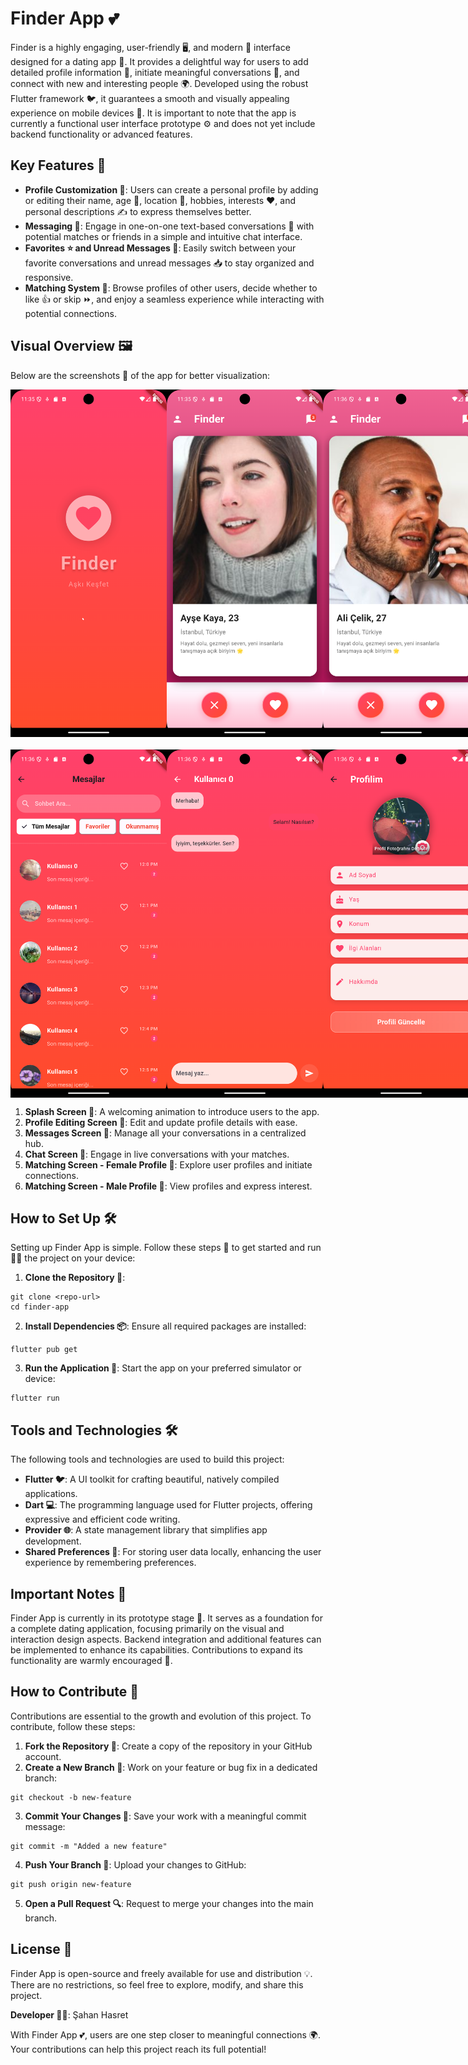

# Finder App 💕

Finder is a highly engaging, user-friendly 🖥️, and modern 🌟 interface designed for a dating app 💌. It provides a delightful way for users to add detailed profile information 👤, initiate meaningful conversations 💬, and connect with new and interesting people 🌍. Developed using the robust Flutter framework 🐦, it guarantees a smooth and visually appealing experience on mobile devices 📱. It is important to note that the app is currently a functional user interface prototype ⚙️ and does not yet include backend functionality or advanced features.

## Key Features 🌟

* **Profile Customization 👤**: Users can create a personal profile by adding or editing their name, age 🎂, location 📍, hobbies, interests ❤️, and personal descriptions ✍️ to express themselves better.
* **Messaging 💬**: Engage in one-on-one text-based conversations 📨 with potential matches or friends in a simple and intuitive chat interface.
* **Favorites ⭐ and Unread Messages 📩**: Easily switch between your favorite conversations and unread messages 📥 to stay organized and responsive.
* **Matching System 💖**: Browse profiles of other users, decide whether to like 👍 or skip ⏩, and enjoy a seamless experience while interacting with potential connections.

## Visual Overview 🖼️

Below are the screenshots 📸 of the app for better visualization:

<div style="display: flex; justify-content: space-between;">
    <img src="assets/screenshots/1.png" width="250" alt="Splash Screen" />
    <img src="assets/screenshots/2.png" width="250" alt="Profile Editing Screen" />
    <img src="assets/screenshots/3.png" width="250" alt="Messages Screen" />
</div>

<div style="display: flex; justify-content: space-between; margin-top: 20px;">
    <img src="assets/screenshots/4.png" width="250" alt="Chat Screen" />
    <img src="assets/screenshots/5.png" width="250" alt="Female Profile" />
    <img src="assets/screenshots/6.png" width="250" alt="Matching Screen" />
</div>

1. **Splash Screen 🌟**: A welcoming animation to introduce users to the app.
2. **Profile Editing Screen 📝**: Edit and update profile details with ease.
3. **Messages Screen 💌**: Manage all your conversations in a centralized hub.
4. **Chat Screen 💬**: Engage in live conversations with your matches.
5. **Matching Screen - Female Profile 👩**: Explore user profiles and initiate connections.
6. **Matching Screen - Male Profile 👨**: View profiles and express interest.

## How to Set Up 🛠️

Setting up Finder App is simple. Follow these steps 📝 to get started and run 🏃‍♂️ the project on your device:

1. **Clone the Repository 🔄**:

```
git clone <repo-url>
cd finder-app
```

2. **Install Dependencies 📦**: Ensure all required packages are installed:

```
flutter pub get
```

3. **Run the Application 🚀**: Start the app on your preferred simulator or device:

```
flutter run
```

## Tools and Technologies 🛠️

The following tools and technologies are used to build this project:

* **Flutter 🐦**: A UI toolkit for crafting beautiful, natively compiled applications.
* **Dart 💻**: The programming language used for Flutter projects, offering expressive and efficient code writing.
* **Provider 🌐**: A state management library that simplifies app development.
* **Shared Preferences 💾**: For storing user data locally, enhancing the user experience by remembering preferences.

## Important Notes 📝

Finder App is currently in its prototype stage 🚧. It serves as a foundation for a complete dating application, focusing primarily on the visual and interaction design aspects. Backend integration and additional features can be implemented to enhance its capabilities. Contributions to expand its functionality are warmly encouraged 🤝.

## How to Contribute 🤝

Contributions are essential to the growth and evolution of this project. To contribute, follow these steps:

1. **Fork the Repository 🍴**: Create a copy of the repository in your GitHub account.
2. **Create a New Branch 🌱**: Work on your feature or bug fix in a dedicated branch:

```
git checkout -b new-feature
```

3. **Commit Your Changes 📜**: Save your work with a meaningful commit message:

```
git commit -m "Added a new feature"
```

4. **Push Your Branch 🚀**: Upload your changes to GitHub:

```
git push origin new-feature
```

5. **Open a Pull Request 🔍**: Request to merge your changes into the main branch.

## License 📜

Finder App is open-source and freely available for use and distribution 💡. There are no restrictions, so feel free to explore, modify, and share this project.

**Developer 👨‍💻**: Şahan Hasret

With Finder App 💕, users are one step closer to meaningful connections 🌍. Your contributions can help this project reach its full potential!
